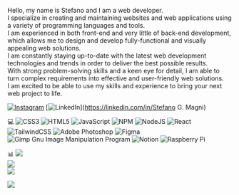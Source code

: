 Hello, my name is Stefano and I am a web developer. <br>I specialize in creating and maintaining websites and web applications using a variety of programming languages and tools. <br>I am experienced in both front-end and very little of back-end development, which allows me to design and develop fully-functional and visually appealing web solutions. <br>I am constantly staying up-to-date with the latest web development technologies and trends in order to deliver the best possible results. <br>With strong problem-solving skills and a keen eye for detail, I am able to turn complex requirements into effective and user-friendly web solutions.<br>I am excited to be able to use my skills and experience to bring your next web project to life.



[![Instagram](https://img.shields.io/badge/Instagram-%23E4405F.svg?logo=Instagram&logoColor=white)](https://instagram.com/joseph.namgi) [![LinkedIn](https://img.shields.io/badge/LinkedIn-%230077B5.svg?logo=linkedin&logoColor=white)](https://linkedin.com/in/Stefano G. Magni) 

💻
![CSS3](https://img.shields.io/badge/css3-%231572B6.svg?style=for-the-badge&logo=css3&logoColor=white) ![HTML5](https://img.shields.io/badge/html5-%23E34F26.svg?style=for-the-badge&logo=html5&logoColor=white) ![JavaScript](https://img.shields.io/badge/javascript-%23323330.svg?style=for-the-badge&logo=javascript&logoColor=%23F7DF1E) ![NPM](https://img.shields.io/badge/NPM-%23000000.svg?style=for-the-badge&logo=npm&logoColor=white) ![NodeJS](https://img.shields.io/badge/node.js-6DA55F?style=for-the-badge&logo=node.js&logoColor=white) ![React](https://img.shields.io/badge/react-%2320232a.svg?style=for-the-badge&logo=react&logoColor=%2361DAFB) ![TailwindCSS](https://img.shields.io/badge/tailwindcss-%2338B2AC.svg?style=for-the-badge&logo=tailwind-css&logoColor=white) ![Adobe Photoshop](https://img.shields.io/badge/adobephotoshop-%2331A8FF.svg?style=for-the-badge&logo=adobephotoshop&logoColor=white) 	![Figma](https://img.shields.io/badge/figma-%23F24E1E.svg?style=for-the-badge&logo=figma&logoColor=white) ![Gimp Gnu Image Manipulation Program](https://img.shields.io/badge/Gimp-657D8B?style=for-the-badge&logo=gimp&logoColor=FFFFFF) ![Notion](https://img.shields.io/badge/Notion-%23000000.svg?style=for-the-badge&logo=notion&logoColor=white) ![Raspberry Pi](https://img.shields.io/badge/-RaspberryPi-C51A4A?style=for-the-badge&logo=Raspberry-Pi)

📊
![](https://github-readme-stats.vercel.app/api?username=astonef&theme=dark&hide_border=false&include_all_commits=true&count_private=false)<br/>
![](https://github-readme-streak-stats.herokuapp.com/?user=astonef&theme=dark&hide_border=false)<br/>
![](https://github-readme-stats.vercel.app/api/top-langs/?username=astonef&theme=dark&hide_border=false&include_all_commits=true&count_private=false&layout=compact)


![](https://quotes-github-readme.vercel.app/api?type=vetical&theme=dark)



<!-- Proudly created with GPRM ( https://gprm.itsvg.in ) -->
